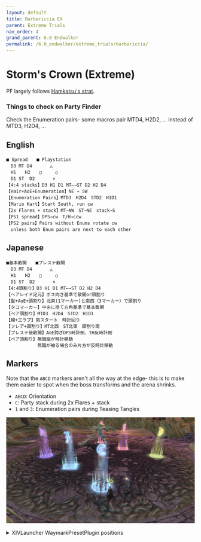 ```yaml
---
layout: default
title: Barbariccia EX
parent: Extreme Trials
nav_order: 4
grand_parent: 6.0 Endwalker
permalink: /6.0_endwalker/extreme_trials/barbariccia/
---
```


# Storm's Crown (Extreme)

PF largely follows [Hamkatsu's strat](https://youtu.be/e-w4nFwWw-8).

### Things to check on Party Finder

Check the Enumeration pairs- some macros pair MTD4, H2D2, ... instead of MTD3, H2D4, ...

## English
```
■ Spread　　■ Playstation
　D3 MT D4　　　　△
　H1　　H2　　□　　　○
　D1 ST  D2　　　　×
【4:4 stacks】D3 H1 D1 MT←→ST D2 H2 D4
【Hair+AoE+Enumeration】NE + SW
【Enumeration Pairs】MTD3　H2D4　STD2　H1D1
【Mario Kart】Start South, run cw
【2x Flares + stack】MT→NW　ST→NE　stack→S
【PS1 spread】DPS→cw　T/H→ccw
【PS2 pairs】Pairs without Enums rotate cw
　unless both Enum pairs are next to each other
```

## Japanese
```
■基本散開　　■プレステ散開
　D3 MT D4　　　　△
　H1　　H2　　□　　　○
　D1 ST  D2　　　　×
【4:4頭割り】D3 H1 D1 MT←→ST D2 H2 D4
【ヘアレイド足元】ボス向き基準で散開or頭割り
【髪+AoE+頭割り】北東(1マーカー)と南西（3マーカー）で頭割り
【タコマーカー】中央に捨て方角基準で基本散開
【ペア頭割り】MTD3　H2D4　STD2　H1D1
【線+エラプ】南スタート　時計回り
【フレア+頭割り】MT北西　ST北東　頭割り南
【プレステ後散開】AoE跨ぎDPS時計側、TH反時計側
【ペア頭割り】無職組が時計移動
　　　　　　　無職が被る場合のみ片方が反時計移動
```

## Markers

Note that the `ABCD` markers aren't all the way at the edge- this is to make them easier to spot when the boss transforms and the arena shrinks.

- `ABCD`: Orientation
- `C`: Party stack during 2x Flares + stack
- `1` and `3`: Enumeration pairs during Teasing Tangles

![](images/markers.jpg)
<details markdown=block>
<summary>XIVLauncher WaymarkPresetPlugin positions</summary>

```json
{"Name":"Barbariccia EX","MapID":871,"A":{"X":100.0,"Y":0.0,"Z":87.0,"ID":0,"Active":true},"B":{"X":113.0,"Y":0.0,"Z":100.0,"ID":1,"Active":true},"C":{"X":100.0,"Y":0.0,"Z":113.0,"ID":2,"Active":true},"D":{"X":87.0,"Y":0.0,"Z":100.0,"ID":3,"Active":true},"One":{"X":106.0,"Y":0.0,"Z":94.0,"ID":4,"Active":true},"Two":{"X":0.0,"Y":0.0,"Z":0.0,"ID":5,"Active":false},"Three":{"X":94.0,"Y":0.0,"Z":106.0,"ID":6,"Active":true},"Four":{"X":0.0,"Y":0.0,"Z":0.0,"ID":7,"Active":false}}
```
</details>
